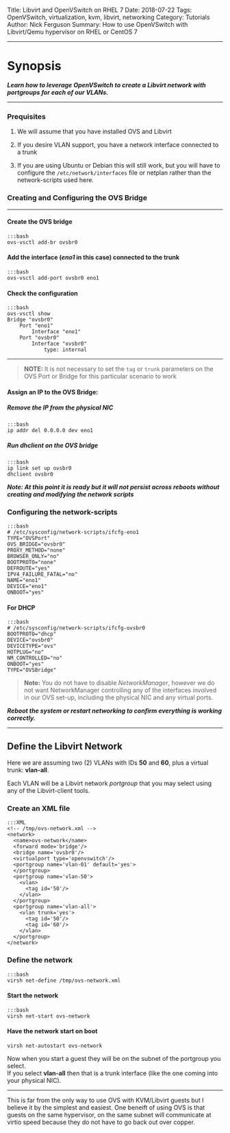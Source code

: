 Title: Libvirt and OpenVSwitch on RHEL 7
Date: 2018-07-22
Tags: OpenVSwitch, virtualization, kvm, libvirt, networking
Category: Tutorials
Author: Nick Ferguson
Summary: How to use OpenVSwitch with Libvirt/Qemu hypervisor on RHEL or CentOS 7

---

# Synopsis

__*Learn how to leverage OpenVSwitch to create a Libvirt network with portgroups for each of our VLANs.*__
  
--- 

### Prequisites 

1. We will assume that you have installed OVS and Libvirt 


2. If you desire VLAN support, you have a network interface connected to a trunk    
  

3. If you are using Ubuntu or Debian this will still work, but you will have to configure the `/etc/network/interfaces` file or netplan rather than the network-scripts used here. 

  
### Creating and Configuring the OVS Bridge
---

#### Create the OVS bridge  

	:::bash 
	ovs-vsctl add-br ovsbr0  
  
  
#### Add the interface (_eno1_ in this case) connected to the trunk

	:::bash
	ovs-vsctl add-port ovsbr0 eno1  
  

#### Check the configuration

	:::bash
	ovs-vsctl show
	Bridge "ovsbr0"
		Port "eno1"
			Interface "eno1"
		Port "ovsbr0"
			Interface "ovsbr0"
				type: internal
	  
---
> __NOTE:__ It is not necessary to set the `tag` or `trunk` parameters on the
> OVS Port or Bridge for this particular scenario to work


#### Assign an IP to the OVS Bridge:

##### Remove the IP from the physical NIC

	:::bash
	ip addr del 0.0.0.0 dev eno1

	
##### Run dhclient on the OVS bridge

	:::bash
	ip link set up ovsbr0
	dhclient ovsbr0 


__*Note: At this point it is ready but it will not persist across reboots without creating and modifying the network scripts*__  


### Configuring the network-scripts 


    :::bash
	# /etc/sysconfig/network-scripts/ifcfg-eno1
	TYPE="OVSPort"
	OVS_BRIDGE="ovsbr0"
	PROXY_METHOD="none"
	BROWSER_ONLY="no"
	BOOTPROTO="none"
	DEFROUTE="yes"
	IPV4_FAILURE_FATAL="no"
	NAME="eno1"
	DEVICE="eno1"
	ONBOOT="yes"  


#### For DHCP


	:::bash
	# /etc/sysconfig/network-scripts/ifcfg-ovsbr0
	BOOTPROTO="dhcp"
	DEVICE="ovsbr0"
	DEVICETYPE="ovs"
	HOTPLUG="no"
	NM_CONTROLLED="no"
	ONBOOT="yes"
	TYPE="OVSBridge"  


> __Note:__ You do not have to disable *NetworkManager*, however we do not want NetworkManager controlling any of the interfaces involved in our OVS set-up, including the physical NIC and any virtual ports.  
  

__*Reboot the system or restart networking to confirm everything is working correctly.*__  

---

## Define the Libvirt Network  

Here we are assuming two (2) VLANs with IDs __50__ and __60__, plus a virtual trunk: __vlan-all__.  

Each VLAN will be a Libvirt network *portgroup* that you may select using any of the Libvirt-client tools.  


### Create an XML file


	:::XML
	<!-- /tmp/ovs-network.xml -->
	<network>
	  <name>ovs-network</name>
	  <forward mode='bridge'/>
	  <bridge name='ovsbr0'/>
	  <virtualport type='openvswitch'/>
	  <portgroup name='vlan-01' default='yes'>
	  </portgroup>
	  <portgroup name='vlan-50'>
		<vlan>
		  <tag id='50'/>
		</vlan>
	  </portgroup>
	  <portgroup name='vlan-all'>
		<vlan trunk='yes'>
		  <tag id='50'/>
		  <tag id='60'/>
		</vlan>
	  </portgroup>
	</network>

  
  
### Define the network  

	:::bash
	virsh net-define /tmp/ovs-network.xml  
  

#### Start the network

	:::bash
	virsh net-start ovs-network

#### Have the network start on boot    

    virsh net-autostart ovs-network  

Now when you start a guest they will be on the subnet of the portgroup you select.  
If you select __vlan-all__ then that is a trunk interface (like the one coming into your physical NIC).  

---

This is far from the only way to use OVS with KVM/Libvirt guests but
I believe it by the simplest and easiest. One beneift of using OVS
is that guests on the same hypervisor, on the same subnet will communicate at virtio speed because they do not have to go back out over copper.

